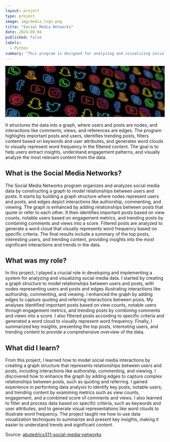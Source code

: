 ```yaml
---
layout: project
type: project
image: img/media_logo.png
title: "Social Media Networks"
date: 2024-08-04
published: false
labels:
  - Python
summary: "This program is designed for analyzing and visualizing social media data, focusing on users, their posts, and interactions."
---
```


<img class="img-fluid" src="../img/media_bg.png">

It structures the data into a graph, where users and posts are nodes, and interactions like comments, views, and references are edges.
The program highlights important posts and users, identifies trending posts, filters content based on keywords and user attributes, and generates word clouds to visually represent word frequency in the filtered content. The goal is to help users extract insights, understand engagement patterns, and visually analyze the most relevant content from the data.


## What is the Social Media Networks?

The Social Media Networks program organizes and analyzes social media data by constructing a graph to model relationships between users and posts. It starts by building a graph structure where nodes represent users and posts, and edges depict interactions like authorship, commenting, and viewing. The graph is enhanced by adding relationships between posts that quote or refer to each other. It then identifies important posts based on view counts, notable users based on engagement metrics, and trending posts by combining comments and views into a score. Filtered posts are analyzed to generate a word cloud that visually represents word frequency based on specific criteria. The final results include a summary of the top posts, interesting users, and trending content, providing insights into the most significant interactions and trends in the data.

## What was my role?

In this project, I played a crucial role in developing and implementing a system for analyzing and visualizing social media data. I started by creating a graph structure to model relationships between users and posts, with nodes representing users and posts and edges illustrating interactions like authorship, commenting, and viewing. I enhanced the graph by adding edges to capture quoting and referring interactions between posts. My analyses identified important posts based on view counts, notable users through engagement metrics, and trending posts by combining comments and views into a score. I also filtered posts according to specific criteria and generated a word cloud to visually represent word frequency. Finally, I summarized key insights, presenting the top posts, interesting users, and trending content to provide a comprehensive overview of the data. 

## What did I learn?

From this project, I learned how to model social media interactions by creating a graph structure that represents relationships between users and posts, including interactions like authorship, commenting, and viewing. I discovered how to enhance the graph by adding edges to capture complex relationships between posts, such as quoting and referring. I gained experience in performing data analysis to identify key posts, notable users, and trending content by examining metrics such as view counts, engagement, and a combined score of comments and views. I also learned to filter and process data based on specific criteria, such as keywords and user attributes, and to generate visual representations like word clouds to illustrate word frequency. The project taught me how to use data visualization techniques to summarize and present key insights, making it easier to understand trends and significant content. 


Source: <a href="https://docs.google.com/document/d/17uw6wwVQyCtrL5pd-RPUlZp86b5CDznk7jZeqLHPEas/edit?usp=sharing"><i class="large github icon "></i>abuted/ics311-social-media-networks</a>
